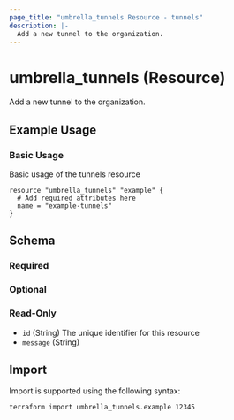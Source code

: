 ```yaml
---
page_title: "umbrella_tunnels Resource - tunnels"
description: |-
  Add a new tunnel to the organization.
---
```


# umbrella_tunnels (Resource)

Add a new tunnel to the organization.

## Example Usage


### Basic Usage

Basic usage of the tunnels resource

```hcl
resource "umbrella_tunnels" "example" {
  # Add required attributes here
  name = "example-tunnels"
}
```



## Schema

### Required



### Optional



### Read-Only

- `id` (String) The unique identifier for this resource
- `message` (String) 



## Import

Import is supported using the following syntax:

```shell
terraform import umbrella_tunnels.example 12345
```

